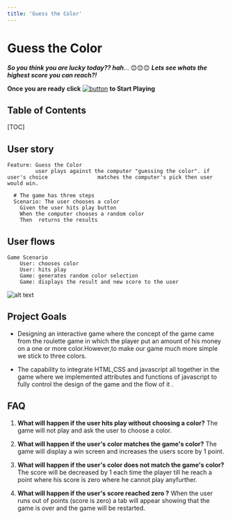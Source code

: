```yaml
---
title: 'Guess the Color'
---
```


Guess the Color
===
***So you think you are lucky today?? hah***... :blush::blush::blush:
***Lets see whats the highest score you can reach?!***

**Once you are ready**
**click** [![button](https://img.icons8.com/metro/26/000000/go.png)](https://webahead5.github.io/Color-Roulette/) **to Start Playing**

## Table of Contents
[TOC]


User story
---

```gherkin=
Feature: Guess the Color
         user plays against the computer "guessing the color". if user's choice                matches the computer's pick then user would win.
    
  # The game has three steps
  Scenario: The user chooses a color
    Given the user hits play button
    When the computer chooses a random color
    Then  returns the results 
```


User flows
---

```gherkin=
Game Scenario 
    User: chooses color    
    User: hits play
    Game: generates random color selection
    Game: displays the result and new score to the user
```
![alt text](https://i.imgur.com/3SPv4as.png)



Project Goals
---
* Designing an interactive game where the concept of the game came from the roulette game in which the player put an amount of his money on a one or more color.However,to make our game much more simple we stick to three colors.


* The capability to integrate HTML,CSS and javascript all together in the game where we implemented attributes and functions of javascript to fully control the design of the game and the flow of it . 



## FAQ

1. **What will happen if the user hits play without choosing a color?**
The game will not play and ask the user to choose a color.

2. **What will happen if the user's color matches the game's color?**
The game will display a win screen and increases the users score by 1 point.
  
3. **What will happen if the user's color does not match the game's color?**
The score will be decreased by 1 each time the player till he reach a point where his score is zero where he cannot play anyfurther.

  
4. **What will happen if the user's score reached zero ?**
When the user runs out of points (score is zero) a tab will appear showing that the game is over and the game will be restarted.


